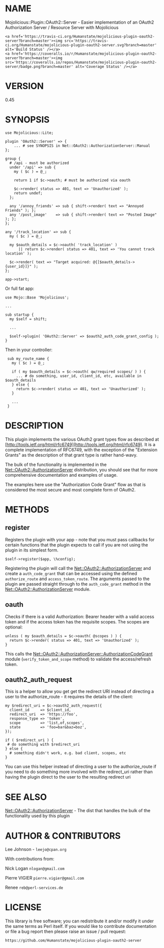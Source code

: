 # NAME

Mojolicious::Plugin::OAuth2::Server - Easier implementation of an OAuth2
Authorization Server / Resource Server with Mojolicious

<div>

    <a href='https://travis-ci.org/Humanstate/mojolicious-plugin-oauth2-server?branch=master'><img src='https://travis-ci.org/Humanstate/mojolicious-plugin-oauth2-server.svg?branch=master' alt='Build Status' /></a>
    <a href='https://coveralls.io/r/Humanstate/mojolicious-plugin-oauth2-server?branch=master'><img src='https://coveralls.io/repos/Humanstate/mojolicious-plugin-oauth2-server/badge.png?branch=master' alt='Coverage Status' /></a>
</div>

# VERSION

0.45

# SYNOPSIS

    use Mojolicious::Lite;

    plugin 'OAuth2::Server' => {
        ... # see SYNOPSIS in Net::OAuth2::AuthorizationServer::Manual
    };

    group {
      # /api - must be authorized
      under '/api' => sub {
        my ( $c ) = @_;

        return 1 if $c->oauth; # must be authorized via oauth

        $c->render( status => 401, text => 'Unauthorized' );
        return undef;
      };

      any '/annoy_friends' => sub { shift->render( text => "Annoyed Friends" ); };
      any '/post_image'    => sub { shift->render( text => "Posted Image" ); };
    };

    any '/track_location' => sub {
      my ( $c ) = @_;

      my $oauth_details = $c->oauth( 'track_location' )
          || return $c->render( status => 401, text => 'You cannot track location' );

      $c->render( text => "Target acquired: @{[$oauth_details->{user_id}]}" );
    };

    app->start;

Or full fat app:

    use Mojo::Base 'Mojolicious';

    ...

    sub startup {
      my $self = shift;

      ...

      $self->plugin( 'OAuth2::Server' => $oauth2_auth_code_grant_config );
    }

Then in your controller:

     sub my_route_name {
       my ( $c ) = @_;
    
       if ( my $oauth_details = $c->oauth( qw/required scopes/ ) ) {
         ... # do something, user_id, client_id, etc, available in $oauth_details
       } else {
         return $c->render( status => 401, text => 'Unauthorized' );
       }

       ...
     }

# DESCRIPTION

This plugin implements the various OAuth2 grant types flow as described at
[http://tools.ietf.org/html/rfc6749](http://tools.ietf.org/html/rfc6749). It is a complete implementation of
RFC6749, with the exception of the "Extension Grants" as the description of
that grant type is rather hand-wavy.

The bulk of the functionality is implemented in the [Net::OAuth2::AuthorizationServer](https://metacpan.org/pod/Net::OAuth2::AuthorizationServer)
distribution, you should see that for more comprehensive documentation and
examples of usage.

The examples here use the "Authorization Code Grant" flow as that is considered
the most secure and most complete form of OAuth2.

# METHODS

## register

Registers the plugin with your app - note that you must pass callbacks for
certain functions that the plugin expects to call if you are not using the
plugin in its simplest form.

    $self->register($app, \%config);

Registering the plugin will call the [Net::OAuth2::AuthorizationServer](https://metacpan.org/pod/Net::OAuth2::AuthorizationServer)
and create a `auth_code_grant` that can be accessed using the defined
`authorize_route` and `access_token_route`. The arguments passed to the
plugin are passed straight through to the `auth_code_grant` method in
the [Net::OAuth2::AuthorizationServer](https://metacpan.org/pod/Net::OAuth2::AuthorizationServer) module.

## oauth

Checks if there is a valid Authorization: Bearer header with a valid access
token and if the access token has the requisite scopes. The scopes are optional:

    unless ( my $oauth_details = $c->oauth( @scopes ) ) {
      return $c->render( status => 401, text => 'Unauthorized' );
    }

This calls the [Net::OAuth2::AuthorizationServer::AuthorizationCodeGrant](https://metacpan.org/pod/Net::OAuth2::AuthorizationServer::AuthorizationCodeGrant)
module (`verify_token_and_scope` method) to validate the access/refresh token.

## oauth2\_auth\_request

This is a helper to allow you get get the redirect URI instead of directing
a user to the authorize\_route - it requires the details of the client:

    my $redirect_uri = $c->oauth2_auth_request({
      client_id     => $client_id,
      redirect_uri  => 'https://foo',
      response_type => 'token',
      scope         => 'list,of,scopes',
      state         => 'foo=bar&baz=boz',
    });

    if ( $redirect_uri ) {
     # do something with $redirect_uri
    } else {
      # something didn't work, e.g. bad client, scopes, etc
    }

You can use this helper instead of directing a user to the authorize\_route if
you need to do something more involved with the redirect\_uri rather than
having the plugin direct to the user to the resulting redirect uri

# SEE ALSO

[Net::OAuth2::AuthorizationServer](https://metacpan.org/pod/Net::OAuth2::AuthorizationServer) - The dist that handles the bulk of the
functionality used by this plugin

# AUTHOR & CONTRIBUTORS

Lee Johnson - `leejo@cpan.org`

With contributions from:

Nick Logan `nlogan@gmail.com`

Pierre VIGIER `pierre.vigier@gmail.com`

Renee `reb@perl-services.de`

# LICENSE

This library is free software; you can redistribute it and/or modify it under
the same terms as Perl itself. If you would like to contribute documentation
or file a bug report then please raise an issue / pull request:

    https://github.com/Humanstate/mojolicious-plugin-oauth2-server
